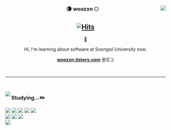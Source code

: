 
<div align="center">
  
  <img align="right" src="https://github-readme-stats.vercel.app/api?username=woozxn&show_icons=true&count_private=true&theme=dracula"/>
 
  ### 🌘 woozxn 🌕 
  
[![Hits](https://hits.seeyoufarm.com/api/count/incr/badge.svg?url=https%3A%2F%2Fgithub.com%2Fwoozxn&count_bg=%23000000&title_bg=%23555555&icon=github.svg&icon_color=%23E7E7E7&title=Github&edge_flat=false)](https://hits.seeyoufarm.com)
 ---
  
👋

Hi, I'm learning about software at Soongsil University now.

 [**woozxn.tistory.com**](https://woozxn.tistory.com/) 블로그
 
 <br>
 
</div>
  
 ---
 
 <br>
 
<a href="https://suave-lilac-075.notion.site/b1ac3609f8a946c3a1939b5d46211e44?v=cc0f75ec13e54868a33bb57336fb9ee8"><img align="left" src="https://github-readme-stats.vercel.app/api/top-langs/?username=woozxn&theme=dracula&exclude_repo=jpashop&layout=compact&langs_count=10"/></a>

 
<div align="left">
 
### Studying...✏️
<img src="https://img.shields.io/badge/JAVA-007396?style=flat-square&logo=java&logoColor=white">
<img src="https://img.shields.io/badge/Spring-6DB33F?style=flat-square&logo=Spring&logoColor=white">
<img src="https://img.shields.io/badge/Spring Boot-6DB33F?style=flat-square&logo=Spring Boot&logoColor=white"/>
<img src="https://img.shields.io/badge/mysql-4479A1?style=flat-square&logo=mysql&logoColor=white">
<img src="https://img.shields.io/badge/aws-232F3E?style=flat-square&logo=Amazon AWS&logoColor=white"/>


<br>
<img src="https://img.shields.io/badge/IntelliJ IDEA-000000?style=flat-square&logo=IntelliJ IDEA&logoColor=white"/> 
<img src="https://img.shields.io/badge/Git-F05032?style=flat-square&logo=Git&logoColor=white"/> 
<img src="https://img.shields.io/badge/GitHub-181717?style=flat-square&logo=github&logoColor=white"/>
  
<br>

<img src="https://img.shields.io/badge/Notion-000000?style=flat-square&logo=notion&logoColor=white"/>
